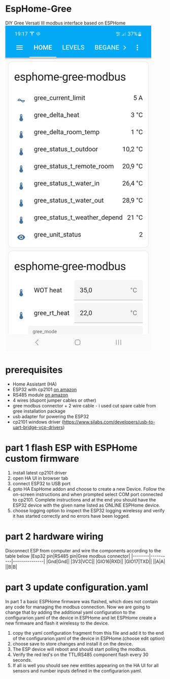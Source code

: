 # EspHome-Gree
DIY Gree Versati III modbus interface based on ESPHome
![Home Assistant UI](/gWgBYqcLsEN2S66OJ06bcFKo.jpg)

# prerequisites
- Home Assistant (HA)
- ESP32 with cp2101 [on amazon](https://www.amazon.nl/dp/B071P98VTG?ref_=cm_sw_r_mwn_dp_SBXP3Q2HR019KM7MCFVS&th=1&psc=1)
- RS485 module [on amazon](https://www.amazon.nl/dp/B07DN115BZ?ref_=cm_sw_r_mwn_dp_3SAQTGR00DE9YA1PEM5G)
- 4 wires (dupont jumper cables or other)
- gree modbus connector + 2 wire cable - i used cut spare cable from gree installation package
- usb adapter for powering the ESP32
- cp2101 windows driver (https://www.silabs.com/developers/usb-to-uart-bridge-vcp-drivers)

# part 1 flash ESP with ESPHome custom firmware
1. install latest cp2101 driver
2. open HA UI in browser tab
3. connect ESP32 to USB port
4. goto HA EspHome addon and choose to create a new Device. Follow the on-screen instructions and when prompted select COM port connected to cp2101. Complete instructions and at the end you should have the ESP32 device with the given name listed as ONLINE ESPHome device.
5. choose logging option to inspect the ESP32 logging wirelessy and verify it has started correctly and no errors have been logged.
# part 2 hardware wiring
Disconnect ESP from computer and 
wire the components according to the table below
|Esp32 pin|RS485 pin|Gree modbus connector|
|--------|----------|---------------|
|Gnd|Gnd||
|3V3|VCC||
|GIO16|RXD||
|GIO17|TXD||
||A|A|
||B|B|

# part 3 update configuration.yaml
In part 1 a basic ESPHome firmware was flashed, which does not contain any code for managing the modbus connection. Now we are going to change that by adding the additional yaml configuration to the configurarion.yaml of the device in ESPHome and let ESPHome create a new firmware and flash it wirelessy to the device.
1. copy the yaml configuration fragment from this file [](versati_III_modbus_part.yaml) and add it to the end of the configurarion.yaml of the device in ESPHome.(choose edit option)
1. choose save to store changes and install it on the device.
1. The ESP device will reboot and should start polling the modbus.
2. Verify the red led's on the TTL/RS485 component flash every 30 seconds.
3. If all is well you should see new entities appearing on the HA UI for all sensors and number inputs defined in the configurarion.yaml.

